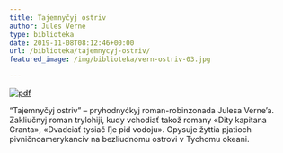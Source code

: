 ```yaml
---
title: Tajemnyčyj ostriv
author: Jules Verne
type: biblioteka
date: 2019-11-08T08:12:46+00:00
url: /biblioteka/tajemnycyj-ostriv/
featured_image: /img/biblioteka/vern-ostriv-03.jpg

---
```

<a href="https://drive.google.com/file/d/1-OWwJb9B3Ntl4Niqzq0-1mycR-5glOjE/view" target="_blank"><img src="/img/biblioteka/pdf-icon.png" alt="pdf" /></a>

&#8220;Tajemnyčyj ostriv&#8221; &#8211; pryhodnyćkyj roman-robinzonada Julesa Verne&#8217;a. Zakliučnyj roman trylohiji, kudy vchodiať takož romany «Dity kapitana Granta», «Dvadciať tysiač ľje pid vodoju». Opysuje žyttia pjatioch pivničnoamerykanciv na bezliudnomu ostrovi v Tychomu okeani.